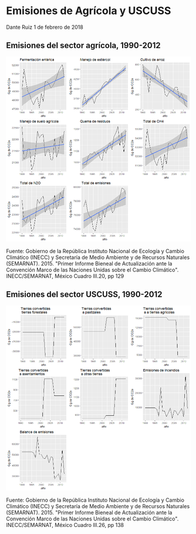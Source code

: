 Emisiones de Agrícola y USCUSS
================
Dante Ruiz
1 de febrero de 2018

Emisiones del sector agrícola, 1990-2012
----------------------------------------

![](emisiones_agi_uscuss_files/figure-markdown_github/unnamed-chunk-2-1.png)

Fuente: Gobierno de la República Instituto Nacional de Ecología y Cambio Climático (INECC) y Secretaría de Medio Ambiente y de Recursos Naturales (SEMARNAT). 2015. "Primer Informe Bieneal de Actualización ante la Convención Marco de las Naciones Unidas sobre el Cambio Climático". INECC/SEMARNAT, México Cuadro III.20, pp 129

Emisiones del sector USCUSS, 1990-2012
--------------------------------------

![](emisiones_agi_uscuss_files/figure-markdown_github/unnamed-chunk-3-1.png)

Fuente: Gobierno de la República Instituto Nacional de Ecología y Cambio Climático (INECC) y Secretaría de Medio Ambiente y de Recursos Naturales (SEMARNAT). 2015. "Primer Informe Bieneal de Actualización ante la Convención Marco de las Naciones Unidas sobre el Cambio Climático". INECC/SEMARNAT, México Cuadro III.26, pp 138
